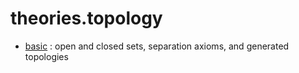 theories.topology
=================

* [basic](basic.lean) : open and closed sets, separation axioms, and generated topologies
